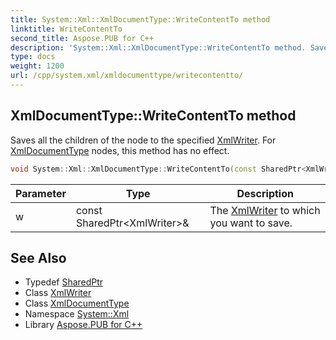```yaml
---
title: System::Xml::XmlDocumentType::WriteContentTo method
linktitle: WriteContentTo
second_title: Aspose.PUB for C++
description: 'System::Xml::XmlDocumentType::WriteContentTo method. Saves all the children of the node to the specified XmlWriter. For XmlDocumentType nodes, this method has no effect in C++.'
type: docs
weight: 1200
url: /cpp/system.xml/xmldocumenttype/writecontentto/
---
```

## XmlDocumentType::WriteContentTo method


Saves all the children of the node to the specified [XmlWriter](../../xmlwriter/). For [XmlDocumentType](../) nodes, this method has no effect.

```cpp
void System::Xml::XmlDocumentType::WriteContentTo(const SharedPtr<XmlWriter> &w) override
```


| Parameter | Type | Description |
| --- | --- | --- |
| w | const SharedPtr\<XmlWriter\>\& | The [XmlWriter](../../xmlwriter/) to which you want to save. |

## See Also

* Typedef [SharedPtr](../../../system/sharedptr/)
* Class [XmlWriter](../../xmlwriter/)
* Class [XmlDocumentType](../)
* Namespace [System::Xml](../../)
* Library [Aspose.PUB for C++](../../../)
